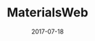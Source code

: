 ---
title: MaterialsWeb
layout: default
modal-id: 1
date: 2017-07-18
img: materialsweb.png
alt: image-alt
project-date: April 2017
category: Web Development
action: <a href="http://materialsweb.org">Visit the site</a>
description: Materialsweb is an online repository of electronic structure data for 2D and bulk layered materials. I built this Django website while working on my PhD in Richard Hennig's group in Florida. Members of his group now maintain the site.
---